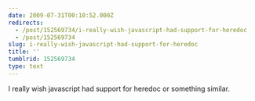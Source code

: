 ```yaml
---
date: 2009-07-31T00:10:52.000Z
redirects:
  - /post/152569734/i-really-wish-javascript-had-support-for-heredoc
  - /post/152569734
slug: i-really-wish-javascript-had-support-for-heredoc
title: ''
tumblrid: 152569734
type: text
---
```

<p>I really wish javascript had support for heredoc or something similar.</p>
